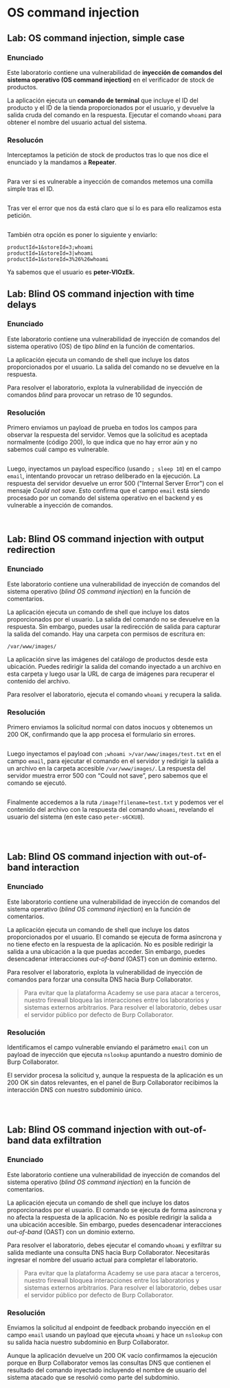 # OS command injection

## Lab: OS command injection, simple case

### Enunciado

Este laboratorio contiene una vulnerabilidad de **inyección de comandos del sistema operativo (OS command injection)** en el verificador de stock de productos.

La aplicación ejecuta un **comando de terminal** que incluye el ID del producto y el ID de la tienda proporcionados por el usuario, y devuelve la salida cruda del comando en la respuesta. Ejecutar el comando `whoami` para obtener el nombre del usuario actual del sistema.

### Resolucón

Interceptamos la petición de stock de productos tras lo que nos dice el enunciado y la mandamos a **Repeater**.

<figure><img src="../../.gitbook/assets/image (2) (1) (1) (1) (1) (1) (1) (1) (1) (1) (1) (1) (1) (1) (1) (1) (1) (1) (1) (1) (1) (1) (1) (1) (1).png" alt=""><figcaption></figcaption></figure>

Para ver si es vulnerable a inyección de comandos metemos una comilla simple tras el ID.

<figure><img src="../../.gitbook/assets/image (1) (1) (1) (1) (1) (1) (1) (1) (1) (1) (1) (1) (1) (1) (1) (1) (1) (1) (1) (1) (1) (1) (1) (1) (1) (1) (1).png" alt=""><figcaption></figcaption></figure>

Tras ver el error que nos da está claro que sí lo es para ello realizamos esta petición.

<figure><img src="../../.gitbook/assets/Captura de pantalla 2025-06-22 215543.png" alt=""><figcaption></figcaption></figure>

También otra opción es poner lo siguiente y enviarlo:

```
productId=1&storeId=3;whoami
productId=1&storeId=3|whoami
productId=1&storeId=3%26%26whoami
```

Ya sabemos que el usuario es **peter-VlOzEk.**

## Lab: Blind OS command injection with time delays

### Enunciado

Este laboratorio contiene una vulnerabilidad de inyección de comandos del sistema operativo (OS) de tipo _blind_ en la función de comentarios.

La aplicación ejecuta un comando de shell que incluye los datos proporcionados por el usuario. La salida del comando no se devuelve en la respuesta.

Para resolver el laboratorio, explota la vulnerabilidad de inyección de comandos _blind_ para provocar un retraso de 10 segundos.

### Resolución

Primero enviamos un payload de prueba en todos los campos para observar la respuesta del servidor. Vemos que la solicitud es aceptada normalmente (código 200), lo que indica que no hay error aún y no sabemos cuál campo es vulnerable.

<figure><img src="../../.gitbook/assets/image (1605).png" alt=""><figcaption></figcaption></figure>

Luego, inyectamos un payload específico (usando `; sleep 10`) en el campo `email`, intentando provocar un retraso deliberado en la ejecución. La respuesta del servidor devuelve un error 500 ("Internal Server Error") con el mensaje _Could not save_. Esto confirma que el campo `email` está siendo procesado por un comando del sistema operativo en el backend y es vulnerable a inyección de comandos.

<figure><img src="../../.gitbook/assets/image (1606).png" alt=""><figcaption></figcaption></figure>

<figure><img src="../../.gitbook/assets/image (1607).png" alt=""><figcaption></figcaption></figure>

## Lab: Blind OS command injection with output redirection

### Enunciado

Este laboratorio contiene una vulnerabilidad de inyección de comandos del sistema operativo (_blind OS command injection_) en la función de comentarios.

La aplicación ejecuta un comando de shell que incluye los datos proporcionados por el usuario. La salida del comando no se devuelve en la respuesta. Sin embargo, puedes usar la redirección de salida para capturar la salida del comando. Hay una carpeta con permisos de escritura en:

```
/var/www/images/
```

La aplicación sirve las imágenes del catálogo de productos desde esta ubicación. Puedes redirigir la salida del comando inyectado a un archivo en esta carpeta y luego usar la URL de carga de imágenes para recuperar el contenido del archivo.

Para resolver el laboratorio, ejecuta el comando `whoami` y recupera la salida.

### Resolución

Primero enviamos la solicitud normal con datos inocuos y obtenemos un 200 OK, confirmando que la app procesa el formulario sin errores.

<figure><img src="../../.gitbook/assets/image (1608).png" alt=""><figcaption></figcaption></figure>

Luego inyectamos el payload con `;whoami >/var/www/images/test.txt` en el campo `email`, para ejecutar el comando en el servidor y redirigir la salida a un archivo en la carpeta accesible `/var/www/images/`. La respuesta del servidor muestra error 500 con “Could not save”, pero sabemos que el comando se ejecutó.

<figure><img src="../../.gitbook/assets/image (1612).png" alt=""><figcaption></figcaption></figure>

Finalmente accedemos a la ruta `/image?filename=test.txt` y podemos ver el contenido del archivo con la respuesta del comando `whoami`, revelando el usuario del sistema (en este caso `peter-s6CKU8`).

<figure><img src="../../.gitbook/assets/image (1609).png" alt=""><figcaption></figcaption></figure>

<figure><img src="../../.gitbook/assets/image (1611).png" alt=""><figcaption></figcaption></figure>

<figure><img src="../../.gitbook/assets/image (1613).png" alt=""><figcaption></figcaption></figure>

## Lab: Blind OS command injection with out-of-band interaction

### Enunciado

Este laboratorio contiene una vulnerabilidad de inyección de comandos del sistema operativo (_blind OS command injection_) en la función de comentarios.

La aplicación ejecuta un comando de shell que incluye los datos proporcionados por el usuario. El comando se ejecuta de forma asíncrona y no tiene efecto en la respuesta de la aplicación. No es posible redirigir la salida a una ubicación a la que puedas acceder. Sin embargo, puedes desencadenar interacciones _out-of-band_ (OAST) con un dominio externo.

Para resolver el laboratorio, explota la vulnerabilidad de inyección de comandos para forzar una consulta DNS hacia Burp Collaborator.

> Para evitar que la plataforma Academy se use para atacar a terceros, nuestro firewall bloquea las interacciones entre los laboratorios y sistemas externos arbitrarios. Para resolver el laboratorio, debes usar el servidor público por defecto de Burp Collaborator.

### Resolución

Identificamos el campo vulnerable enviando el parámetro `email` con un payload de inyección que ejecuta `nslookup` apuntando a nuestro dominio de Burp Collaborator.

El servidor procesa la solicitud y, aunque la respuesta de la aplicación es un 200 OK sin datos relevantes, en el panel de Burp Collaborator recibimos la interacción DNS con nuestro subdominio único.

<figure><img src="../../.gitbook/assets/Captura de pantalla 2025-07-14 162350.png" alt=""><figcaption></figcaption></figure>

<figure><img src="../../.gitbook/assets/Captura de pantalla 2025-07-14 162411.png" alt=""><figcaption></figcaption></figure>

<figure><img src="../../.gitbook/assets/Captura de pantalla 2025-07-14 162426.png" alt=""><figcaption></figcaption></figure>

## Lab: Blind OS command injection with out-of-band data exfiltration

### Enunciado

Este laboratorio contiene una vulnerabilidad de inyección de comandos del sistema operativo (_blind OS command injection_) en la función de comentarios.

La aplicación ejecuta un comando de shell que incluye los datos proporcionados por el usuario. El comando se ejecuta de forma asíncrona y no afecta la respuesta de la aplicación. No es posible redirigir la salida a una ubicación accesible. Sin embargo, puedes desencadenar interacciones _out-of-band_ (OAST) con un dominio externo.

Para resolver el laboratorio, debes ejecutar el comando `whoami` y exfiltrar su salida mediante una consulta DNS hacia Burp Collaborator. Necesitarás ingresar el nombre del usuario actual para completar el laboratorio.

> Para evitar que la plataforma Academy se use para atacar a terceros, nuestro firewall bloquea interacciones entre los laboratorios y sistemas externos arbitrarios. Para resolver el laboratorio, debes usar el servidor público por defecto de Burp Collaborator.

### Resolución

Enviamos la solicitud al endpoint de feedback probando inyección en el campo `email` usando un payload que ejecuta `whoami` y hace un `nslookup` con su salida hacia nuestro subdominio en Burp Collaborator.

Aunque la aplicación devuelve un 200 OK vacío confirmamos la ejecución porque en Burp Collaborator vemos las consultas DNS que contienen el resultado del comando inyectado incluyendo el nombre de usuario del sistema atacado que se resolvió como parte del subdominio.

<figure><img src="../../.gitbook/assets/Captura de pantalla 2025-07-14 163123.png" alt=""><figcaption></figcaption></figure>

<figure><img src="../../.gitbook/assets/Captura de pantalla 2025-07-14 163116.png" alt=""><figcaption></figcaption></figure>

<figure><img src="../../.gitbook/assets/Captura de pantalla 2025-07-14 163105.png" alt=""><figcaption></figcaption></figure>
